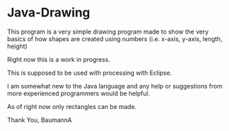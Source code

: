 # Java-Drawing

This program is a very simple drawing program made to show the very basics of how shapes are created using numbers (i.e. x-axis, y-axis, length, height)

Right now this is a work in progress.

This is supposed to be used with processing with Eclipse.

I am somewhat new to the Java language and any help or suggestions from more experienced programmers would be helpful.

As of right now only rectangles can be made.

Thank You,
BaumannA
